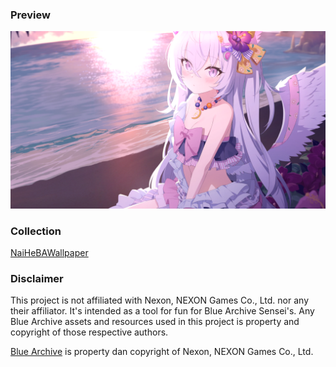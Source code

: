 ### Preview

![Azusa_swimsuit_home_Dummy_0.019999937415122293](./assets/Azusa_swimsuit_home_Dummy_0.019999937415122293.png)



### Collection

[NaiHeBAWallpaper](https://github.com/NaiHeBAWallpaper/NaiHeBAWallpaper)



### Disclaimer

This project is not affiliated with Nexon, NEXON Games Co., Ltd. nor any their affiliator.
It's intended as a tool for fun for Blue Archive Sensei's. Any Blue Archive assets and resources used in this project is property and copyright of those respective authors.

[Blue Archive](https://bluearchive.nexon.com/ "Visit Blue Archive official website") is property dan copyright of Nexon, NEXON Games Co., Ltd.